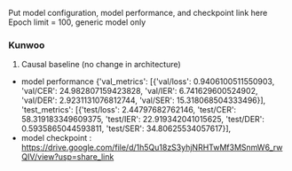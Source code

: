 Put model configuration, model performance, and checkpoint link here
Epoch limit = 100, generic model only


### Kunwoo ###
1. Causal baseline (no change in architecture)
- model performance
{'val_metrics': [{'val/loss': 0.9406100511550903,
                  'val/CER': 24.982807159423828,
                  'val/IER': 6.741629600524902,
                  'val/DER': 2.9231131076812744,
                  'val/SER': 15.318068504333496}],
 'test_metrics': [{'test/loss': 2.44797682762146,
                   'test/CER': 58.319183349609375,
                   'test/IER': 22.919342041015625,
                   'test/DER': 0.5935865044593811,
                   'test/SER': 34.80625534057617}],
- model checkpoint : https://drive.google.com/file/d/1h5Qu18zS3yhjNRHTwMf3MSnmW6_rwQIV/view?usp=share_link


